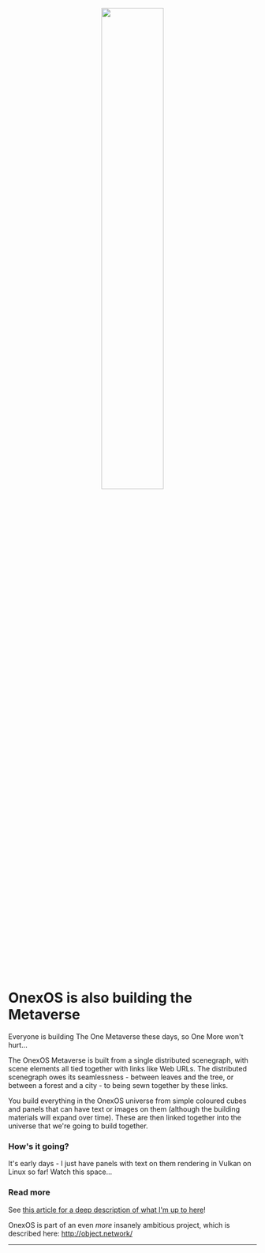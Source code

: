 <p align="center"><img width="50%" src="http://object.network/object-network-logo.png" /></p>

# OnexOS is also building the Metaverse

Everyone is building The One Metaverse these days, so One More won't hurt...

The OnexOS Metaverse is built from a single distributed scenegraph, with scene elements
all tied together with links like Web URLs. The distributed scenegraph owes its
seamlessness - between leaves and the tree, or between a forest and a city - to being
sewn together by these links.

You build everything in the OnexOS universe from simple coloured cubes and panels that
can have text or images on them (although the building materials will expand over time).
These are then linked together into the universe that we're going to build together.

### How's it going?

It's early days - I just have panels with text on them rendering in Vulkan on Linux so
far! Watch this space...

### Read more

See <a href="http://object.network/index-meta-web.html">this article for a deep
description of what I'm up to here</a>!

OnexOS is part of an even *more* insanely ambitious project, which is described
here: http://object.network/

____________________________________


